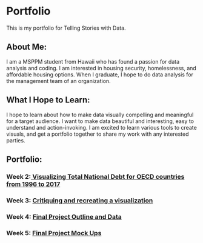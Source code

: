 # Portfolio
This is my portfolio for Telling Stories with Data.

## About Me:
I am a MSPPM student from Hawaii who has found a passion for data analysis and coding. I am interested in housing security, homelessness, and affordable housing options. When I graduate, I hope to do data analysis for the management team of an organization. 

## What I Hope to Learn:
I hope to learn about how to make data visually compelling and meaningful for a target audience. I want to make data beautiful and interesting, easy to understand and action-invoking. I am excited to learn various tools to create visuals, and get a portfolio together to share my work with any interested parties. 

## Portfolio:
### Week 2:<a href="https://rule37.github.io/Portfolio/VizAssignment1"> Visualizing Total National Debt for OECD countries from 1996 to 2017</a>

### Week 3: <a href = "VizAssignment2"> Critiquing and recreating a visualization </a>

### Week 4: <a href = "FinalProjectOutline"> Final Project Outline and Data </a>

### Week 5: <a href = "FinalPart2"> Final Project Mock Ups </a>
